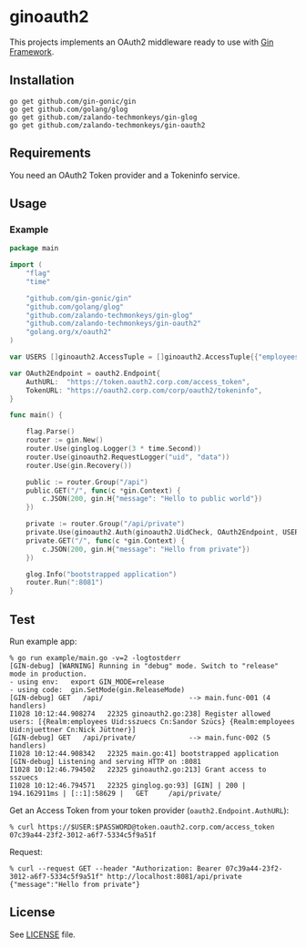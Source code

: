 # ginoauth2

This projects implements an OAuth2 middleware ready to use with [Gin Framework](https://github.com/gin-gonic/gin).

## Installation

    go get github.com/gin-gonic/gin
    go get github.com/golang/glog
    go get github.com/zalando-techmonkeys/gin-glog
    go get github.com/zalando-techmonkeys/gin-oauth2

## Requirements

You need an OAuth2 Token provider and a Tokeninfo service.

## Usage

### Example
```go
package main

import (
	"flag"
	"time"

	"github.com/gin-gonic/gin"
	"github.com/golang/glog"
	"github.com/zalando-techmonkeys/gin-glog"
	"github.com/zalando-techmonkeys/gin-oauth2"
	"golang.org/x/oauth2"
)

var USERS []ginoauth2.AccessTuple = []ginoauth2.AccessTuple{{"employees", "sszuecs", "Sandor Szücs"}, {"employees", "njuettner", "Nick Jüttner"}}

var OAuth2Endpoint = oauth2.Endpoint{
	AuthURL:  "https://token.oauth2.corp.com/access_token",
	TokenURL: "https://oauth2.corp.com/corp/oauth2/tokeninfo",
}

func main() {

	flag.Parse()
	router := gin.New()
	router.Use(ginglog.Logger(3 * time.Second))
	router.Use(ginoauth2.RequestLogger("uid", "data"))
	router.Use(gin.Recovery())

	public := router.Group("/api")
	public.GET("/", func(c *gin.Context) {
		c.JSON(200, gin.H{"message": "Hello to public world"})
	})

	private := router.Group("/api/private")
	private.Use(ginoauth2.Auth(ginoauth2.UidCheck, OAuth2Endpoint, USERS))
	private.GET("/", func(c *gin.Context) {
		c.JSON(200, gin.H{"message": "Hello from private"})
	})

	glog.Info("bootstrapped application")
	router.Run(":8081")
}
```

## Test

Run example app:

    % go run example/main.go -v=2 -logtostderr
    [GIN-debug] [WARNING] Running in "debug" mode. Switch to "release" mode in production.
    - using env:   export GIN_MODE=release
    - using code:  gin.SetMode(gin.ReleaseMode)
    [GIN-debug] GET   /api/                     --> main.func·001 (4 handlers)
    I1028 10:12:44.908274   22325 ginoauth2.go:238] Register allowed users: [{Realm:employees Uid:sszuecs Cn:Sandor Szücs} {Realm:employees Uid:njuettner Cn:Nick Jüttner}]
    [GIN-debug] GET   /api/private/             --> main.func·002 (5 handlers)
    I1028 10:12:44.908342   22325 main.go:41] bootstrapped application
    [GIN-debug] Listening and serving HTTP on :8081
    I1028 10:12:46.794502   22325 ginoauth2.go:213] Grant access to sszuecs
    I1028 10:12:46.794571   22325 ginglog.go:93] [GIN] | 200 | 194.162911ms | [::1]:58629 |   GET     /api/private/

Get an Access Token from your token provider (```oauth2.Endpoint.AuthURL```):

    % curl https://$USER:$PASSWORD@token.oauth2.corp.com/access_token
    07c39a44-23f2-3012-a6f7-5334c5f9a51f

Request:

    % curl --request GET --header "Authorization: Bearer 07c39a44-23f2-3012-a6f7-5334c5f9a51f" http://localhost:8081/api/private
    {"message":"Hello from private"}

## License

See [LICENSE](LICENSE) file.
